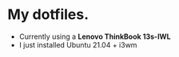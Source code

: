 # My dotfiles.

<!-- Here's my setup at the time of writing this:
* Machine: [VirtualBox 6.1](https://virtualbox.org/) virtual machine
* Linux Distro: [Pop!_OS](https://pop.system76.com/) by System 76
* Window Manager: [i3wm](https://i3wm.org/)
* Terminal: [GNOME Terminal](https://gitlab.gnome.org/GNOME/gnome-terminal/) (comes pre-installed with Pop!_OS) -->

<!-- I think I'll install Ubuntu on my ThinkBook 13s later. If all goes well, I'll think about moving to something like Arch or Manjaro. -->

* Currently using a **Lenovo ThinkBook 13s-IWL**
* I just installed Ubuntu 21.04 + i3wm

